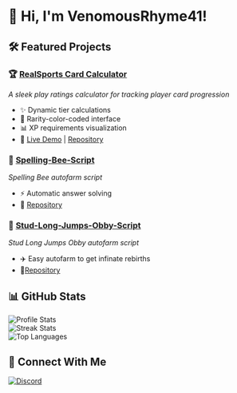 # 👋 Hi, I'm VenomousRhyme41!

## 🛠️ Featured Projects
### 🏆 [RealSports Card Calculator](https://venomousrhyme41.github.io/RealSports-CardCalc.github.io/)
_A sleek play ratings calculator for tracking player card progression_
- ✨ Dynamic tier calculations
- 🎨 Rarity-color-coded interface
- 📊 XP requirements visualization
- 🔗 [Live Demo](https://venomousrhyme41.github.io/RealSports-CardCalc.github.io/) | [Repository](https://github.com/VenomousRhyme41/RealSports-CardCalc.github.io)

### 🐝 [Spelling-Bee-Script](https://github.com/VenomousRhyme41/Spelling-Bee-Script)
_Spelling Bee autofarm script_
- ⚡ Automatic answer solving
- 🔗 [Repository](https://github.com/VenomousRhyme41/Spelling-Bee-Script)

### 🏃 [Stud-Long-Jumps-Obby-Script](https://github.com/VenomousRhyme41/Stud-Long-Jumps-Obby-Script)
_Stud Long Jumps Obby autofarm script_
- ✈️ Easy autofarm to get infinate rebirths
- 🔗[Repository](https://github.com/VenomousRhyme41/Stud-Long-Jumps-Obby-Script)



## 📊 GitHub Stats
  
![Profile Stats](https://github-readme-stats.vercel.app/api?username=VenomousRhyme41&show_icons=true&theme=dark&hide_border=true&count_private=true&include_all_commits=true)  
![Streak Stats](https://streak-stats.demolab.com?user=VenomousRhyme41&theme=dark&hide_border=true)  
![Top Languages](https://github-readme-stats.vercel.app/api/top-langs/?username=VenomousRhyme41&layout=compact&theme=dark&hide_border=true)

## 📱 Connect With Me
  <a href="[https://discord.gg/](https://discord.com/channels/@me/1259721964118085653)">
    <img src="https://img.shields.io/badge/Discord-%237289DA.svg?logo=discord&logoColor=white" alt="Discord">
  </a>
</p>
